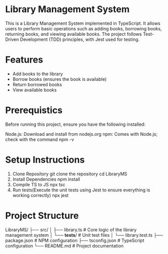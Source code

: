 ﻿# Library Management System
This is a Library Management System implemented in TypeScript. It allows users to perform basic operations such as adding books, borrowing books, returning books, and viewing available books. The project follows Test-Driven Development (TDD) principles, with Jest used for testing.

# Features
- Add books to the library
- Borrow books (ensures the book is available)
- Return borrowed books
- View available books

# Prerequistics
Before running this project, ensure you have the following installed:

Node.js: Download and install from nodejs.org
npm: Comes with Node.js; check with the command npm -v

# Setup Instructions

1) Clone Repository
   git clone the repository
   cd LibraryMS
2) Install Dependencies
   npm install
3) Compile TS to JS
   npx tsc
4) Run tests(Execute the unit tests using Jest to ensure everything is working correctly) 
   npx jest

# Project Structure
LibraryMS/
├── src/
│   ├── library.ts        # Core logic of the library management system
│   └── __tests__/        # Unit test files
│       └── library.test.ts
├── package.json          # NPM configuration
├── tsconfig.json         # TypeScript configuration
└── README.md             # Project documentation
